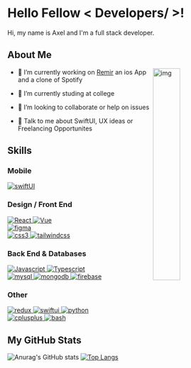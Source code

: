 <h1> Hello Fellow < Developers/ >!</h1>
<!--<img src = "https://raw.githubusercontent.com/MartinHeinz/MartinHeinz/master/wave.gif" style="width: '50px'"> -->
<p align='center'>

</p>
<div size='20px'> Hi, my name is Axel and I'm a full stack developer.
</div>

<h2> About Me </h2>
<img width="35%" align="right" alt="img" src="https://images.prismic.io/www-static/9544065f-de1e-47c3-9f17-806b84c292c0_Kubernetes_FullStack_blog.png?auto=compress,format"/>


- 🔭 I’m currently working on [Remir](https://github.com/b1ack0u7/Remir.git) an ios App and a clone of Spotify

- 🌱 I’m currently studing at college

- 🤜 I’m looking to collaborate or help on issues

<!-- - 👨‍💻 All of my projects are available at [Portfolio] -->

- 💬 Talk to me about SwiftUI, UX ideas or Freelancing Opportunites
  
<h2> Skills </h2>
<!-- <img src = "https://media2.giphy.com/media/QssGEmpkyEOhBCb7e1/giphy.gif?cid=ecf05e47a0n3gi1bfqntqmob8g9aid1oyj2wr3ds3mg700bl&rid=giphy.gif" width = 32px> -->
<p align="left"> 
  
<h3> Mobile </h3>
<a href="https://developer.apple.com/xcode/swiftui/" target="_blank"> <img src="https://img.shields.io/badge/iOS-000000?style=for-the-badge&logo=ios&logoColor=white" alt="swiftUI"/> </a>
 
<h3> Design / Front End </h3>
<a href="https://es.reactjs.org/docs/getting-started.html" target="_blank"> <img src="https://img.shields.io/badge/React-20232A?style=for-the-badge&logo=react&logoColor=61DAFB" alt="React"/> </a> 
<a href="https://vuejs.org/guide/introduction.html" target="_blank"> <img src="https://img.shields.io/badge/Vue.js-35495E?style=for-the-badge&logo=vue.js&logoColor=4FC08D" alt="Vue"/> </a>
<br>
<a href="https://www.figma.com/" target="_blank"> <img src="https://img.shields.io/badge/figma-161637?style=for-the-badge&logo=figma&logoColor=00e5ff" alt="figma"/> </a>
<br>
<a href="https://www.w3schools.com/css/" target="_blank"> <img src="https://img.shields.io/badge/CSS-239120?&style=for-the-badge&logo=css3&logoColor=white" alt="css3"/> </a>
<a href="https://tailwindcss.com/" target="_blank"> <img src="https://img.shields.io/badge/Tailwind_CSS-38B2AC?style=for-the-badge&logo=tailwind-css&logoColor=white" alt="tailwindcss"/> </a>

<h3> Back End & Databases </h3>
<a href="https://developer.mozilla.org/en-US/docs/Web/JavaScript" target="_blank"> <img src="https://img.shields.io/badge/JavaScript-323330?style=for-the-badge&logo=javascript&logoColor=F7DF1E" alt="Javascript"/> </a>
<a href="https://www.typescriptlang.org" target="_blank"> <img src="https://img.shields.io/badge/TypeScript-007ACC?style=for-the-badge&logo=typescript&logoColor=white" alt="Typescript"/> </a>
<br>
<a href="https://www.mysql.com/" target="_blank"> <img src="https://img.shields.io/badge/MySQL-00000F?style=for-the-badge&logo=mysql&logoColor=white" alt="mysql"/> </a>
<a href="https://www.mongodb.com" target="_blank"> <img src="https://img.shields.io/badge/MongoDB-4EA94B?style=for-the-badge&logo=mongodb&logoColor=white" alt="mongodb"/> </a>
<a href="https://firebase.google.com/" target="_blank"> <img src="https://img.shields.io/badge/firebase-%23039BE5.svg?style=for-the-badge&logo=firebase" alt="firebase"/> </a>
  
<h3> Other </h3>
<a href="https://es.redux.js.org" target="_blank"> <img src="https://img.shields.io/badge/Redux-593D88?style=for-the-badge&logo=redux&logoColor=white" alt="redux"/> </a> 
<a href="https://developer.apple.com/xcode/swiftui/" target="_blank"> <img src="https://img.shields.io/badge/Swift-FF4500?style=for-the-badge&logo=swift&logoColor=white" alt="swiftui"/> </a> 
<a href="https://www.python.org" target="_blank"> <img src="https://img.shields.io/badge/Python-3776AB?style=for-the-badge&logo=python&logoColor=white" alt="python"/> </a>
<br>
<a href="https://www.w3schools.com/cpp/" target="_blank"> <img src="https://img.shields.io/badge/C%2B%2B-00599C?style=for-the-badge&logo=c%2B%2B&logoColor=white" alt="cplusplus"/> </a> 
<a href="https://www.gnu.org/software/bash/" target="_blank"> <img src="https://img.shields.io/badge/Shell_Script-121011?style=for-the-badge&logo=gnu-bash&logoColor=white" alt="bash"/> </a>
</p>

<!--
<a href="https://kotlinlang.org/" target="_blank"> <img src="https://img.shields.io/badge/Kotlin-543DE0?&style=for-the-badge&logo=kotlin&logoColor=white" alt="kotlin"/> </a> 

<a href="https://developer.android.com/studio" target="_blank"> <img src="https://img.shields.io/badge/Android-3DDC84?style=for-the-badge&logo=android&logoColor=white" alt="Android"/> </a>

<h2> Connect with me <img src='https://raw.githubusercontent.com/ShahriarShafin/ShahriarShafin/main/Assets/handshake.gif' width="100px"> </h2>
<a href = 'https://www.github.com/b1ack0u7'> <img width = '32px' align= 'center' src="https://raw.githubusercontent.com/rahulbanerjee26/githubAboutMeGenerator/main/icons/github.svg"/></a> 


<h2> Stuff I worked on last week  <img src = "https://media1.giphy.com/media/JZ40cnfnN11KycrvMF/giphy.gif?cid=ecf05e47a0n3gi1bfqntqmob8g9aid1oyj2wr3ds3mg700bl&rid=giphy.gif" width = 70px> </h2>
<a href="https://github.com/anuraghazra/github-readme-stats">
<img align="center" src="https://github-readme-stats.vercel.app/api/wakatime?username=@rahulbanerjee26&compact=True"/>
</a>
<br>
-->

<h2> My GitHub Stats </h2>

![Anurag's GitHub stats](https://github-readme-stats.vercel.app/api?username=b1ack0u7&count_private=true&theme=dracula&hide_border=true&bg_color=0D1117&title_color=c92e53&icon_color=c92e53)
[![Top Langs](https://github-readme-stats.vercel.app/api/top-langs/?username=b1ack0u7&layout=compact&theme=dracula&&hide_border=true&bg_color=0D1117&title_color=c92e53&icon_color=c92e53&langs_count=10&hide=ASP.NET)](https://github.com/anuraghazra/github-readme-stats)

<!--
![Jokes Card](https://readme-jokes.vercel.app/api?theme=default)
-->
